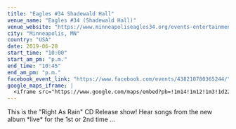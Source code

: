 ```yaml
---
title: "Eagles #34 Shadewald Hall"
venue_name: "Eagles #34 (Shadewald Hall)"
venue_website: "https://www.minneapoliseagles34.org/events-entertainment.html"
city: "Minneapolis, MN"
country: "USA"
date: 2019-06-28
start_time: "10:00"
start_am_pm: "p.m."
end_time: "10:45"
end_am_pm: "p.m."
facebook_event_link: "https://www.facebook.com/events/438210780365244/"
google_maps_iframe: |
  <iframe src="https://www.google.com/maps/embed?pb=!1m14!1m12!1m3!1d22580.94382303107!2d-93.2717529321122!3d44.97175591226917!2m3!1f0!2f0!3f0!3m2!1i1024!2i768!4f13.1!5e0!3m2!1sen!2sus!4v1554785432235!5m2!1sen!2sus" width="600" height="450" frameborder="0" style="border:0" allowfullscreen></iframe>
---
```


This is the "Right As Rain" CD Release show! Hear songs from the new album \*live\* for the 1st or 2nd time ...
